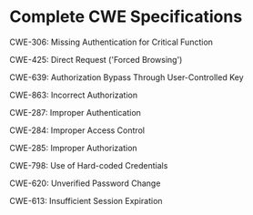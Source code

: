 

# Complete CWE Specifications

CWE-306: Missing Authentication for Critical Function

CWE-425: Direct Request ('Forced Browsing')

CWE-639: Authorization Bypass Through User-Controlled Key

CWE-863: Incorrect Authorization

CWE-287: Improper Authentication

CWE-284: Improper Access Control

CWE-285: Improper Authorization

CWE-798: Use of Hard-coded Credentials

CWE-620: Unverified Password Change

CWE-613: Insufficient Session Expiration